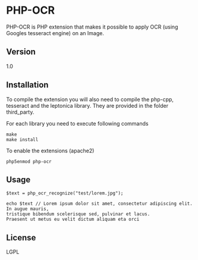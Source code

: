 PHP-OCR
=========

PHP-OCR is PHP extension that makes it possible to apply OCR (using Googles tesseract engine) on an Image.

Version
----

1.0


Installation
--------------

To compile the extension you will also need to compile the php-cpp, tesseract and the leptonica library. They are provided in the folder third_party.



For each library you need to execute following commands

```
make
make install
```


To enable the extensions (apache2)

```
php5enmod php-ocr
```

Usage
--------------
```
$text = php_ocr_recognize("test/lorem.jpg");

echo $text // Lorem ipsum dolor sit amet, consectetur adipiscing elit. In augue mauris, 
tristique bibendum scelerisque sed, pulvinar et lacus. 
Praesent ut metus eu velit dictum aliquam eta orci
```

License
----

LGPL

